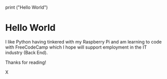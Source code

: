 print ("Hello World")

<h1> Hello World </h1>

I like Python having tinkered with my Raspberry Pi and am learning to code with FreeCodeCamp which I hope will support employment in the IT industry (Back End).

Thanks for reading!

X
